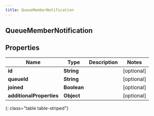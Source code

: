 ```yaml
---
title: QueueMemberNotification
---
```

## QueueMemberNotification


## Properties

| Name | Type | Description | Notes |
| ------------ | ------------- | ------------- | ------------- |
| **id** | **String** |  |  [optional] |
| **queueId** | **String** |  |  [optional] |
| **joined** | **Boolean** |  |  [optional] |
| **additionalProperties** | **Object** |  |  [optional] |
{: class="table table-striped"}



